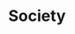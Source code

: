 # Society

<!-- morality; defense contractors, social media -- social dilemma -- AI things -->

<!-- Storing user data; with instagram, YOU are the product being sold -->

<!-- Just like in the accessibility section, you should want to design
for society without any external motivators, but it's the law now with things like GDPR. -->
